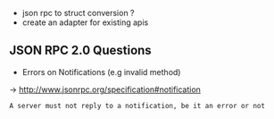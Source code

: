* json rpc to struct conversion ?
* create an adapter for existing apis

## JSON RPC 2.0 Questions

* Errors on Notifications (e.g invalid method)

-> http://www.jsonrpc.org/specification#notification 

	A server must not reply to a notification, be it an error or not
